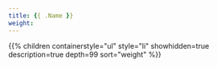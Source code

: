 ```yaml
---
title: {{ .Name }}
weight: 
---
```


{{% children
	containerstyle="ul"
	style="li"
	showhidden=true
	description=true
	depth=99
	sort="weight" %}}

<!-- find content/modules -mindepth 1 -type d | xargs -n 1 -I @ sh -c "hugo new --kind docs-group --force @/_index.md" -->
